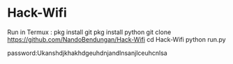 # Hack-Wifi
Run in Termux : pkg install git pkg install python git clone https://github.com/NandoBendungan/Hack-Wifi cd Hack-Wifi python run.py


password:Ukanshdjkhakhdgeuhdnjandlnsanjlceuhcnlsa
